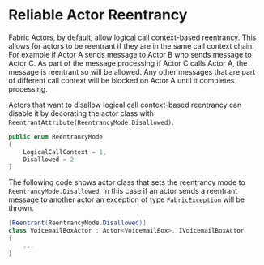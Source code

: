 <properties
   pageTitle="Reliable Actors Reentrancy"
   description="Introduction to Reentrancy for Service Fabric Reliable Actors"
   services="service-fabric"
   documentationCenter=".net"
   authors="jessebenson"
   manager="timlt"
   editor=""/>

<tags
   ms.service="service-fabric"
   ms.devlang="dotnet"
   ms.topic="article"
   ms.tgt_pltfrm="NA"
   ms.workload="NA"
   ms.date="08/05/2015"
   ms.author="amanbha"/>


# Reliable Actor Reentrancy
Fabric Actors, by default, allow logical call context-based reentrancy. This allows for actors to be reentrant if they are in the same call context chain. For example if Actor A sends message to Actor B who sends message to Actor C. As part of the message processing if Actor C calls Actor A, the message is reentrant so will be allowed. Any other messages that are part of different call context will be blocked on Actor A until it completes processing.

Actors that want to disallow logical call context-based reentrancy can disable it by decorating the actor class with `ReentrantAttribute(ReentrancyMode.Disallowed)`.

```csharp
public enum ReentrancyMode
{
    LogicalCallContext = 1,
    Disallowed = 2
}
```

The following code shows actor class that sets the reentrancy mode to `ReentrancyMode.Disallowed`. In this case if an actor sends a reentrant message to another actor an exception of type `FabricException` will be thrown.

```csharp
[Reentrant(ReentrancyMode.Disallowed)]
class VoicemailBoxActor : Actor<VoicemailBox>, IVoicemailBoxActor
{
    ...
}
```
